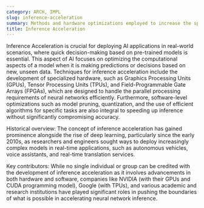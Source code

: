 ```yaml
---
category: ARCH, IMPL
slug: inference-acceleration
summary: Methods and hardware optimizations employed to increase the speed and efficiency of the inference process in machine learning models, particularly neural networks.
title: Inference Acceleration
---
```


Inference Acceleration is crucial for deploying AI applications in real-world scenarios, where quick decision-making based on pre-trained models is essential. This aspect of AI focuses on optimizing the computational aspects of a model when it is making predictions or decisions based on new, unseen data. Techniques for inference acceleration include the development of specialized hardware, such as Graphics Processing Units (GPUs), Tensor Processing Units (TPUs), and Field-Programmable Gate Arrays (FPGAs), which are designed to handle the parallel processing requirements of neural networks efficiently. Furthermore, software-level optimizations such as model pruning, quantization, and the use of efficient algorithms for specific tasks are also integral to speeding up inference without significantly compromising accuracy.

Historical overview: The concept of inference acceleration has gained prominence alongside the rise of deep learning, particularly since the early 2010s, as researchers and engineers sought ways to deploy increasingly complex models in real-time applications, such as autonomous vehicles, voice assistants, and real-time translation services.

Key contributors: While no single individual or group can be credited with the development of inference acceleration as it involves advancements in both hardware and software, companies like NVIDIA (with their GPUs and CUDA programming model), Google (with TPUs), and various academic and research institutions have played significant roles in pushing the boundaries of what is possible in accelerating neural network inference.